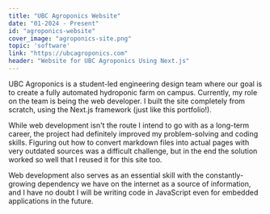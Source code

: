 ```yaml
---
title: "UBC Agroponics Website"
date: "01-2024 - Present"
id: "agroponics-website"
cover_image: "agroponics-site.png"
topic: 'software'
link: "https://ubcagroponics.com"
header: "Website for UBC Agroponics Using Next.js"
---
```

UBC Agroponics is a student-led engineering design team where our goal is to create a fully automated hydroponic farm on campus. Currently, my role on the team is being the web developer. I built the site completely from scratch, using the Next.js framework (just like this portfolio!).

While web development isn't the route I intend to go with as a long-term career, the project had definitely improved my problem-solving and coding skills. Figuring out how to convert markdown files into actual pages with very outdated sources was a difficult challenge, but in the end the solution worked so well that I reused it for this site too.

Web development also serves as an essential skill with the constantly-growing dependency we have on the internet as a source of information, and I have no doubt I will be writing code in JavaScript even for embedded applications in the future.